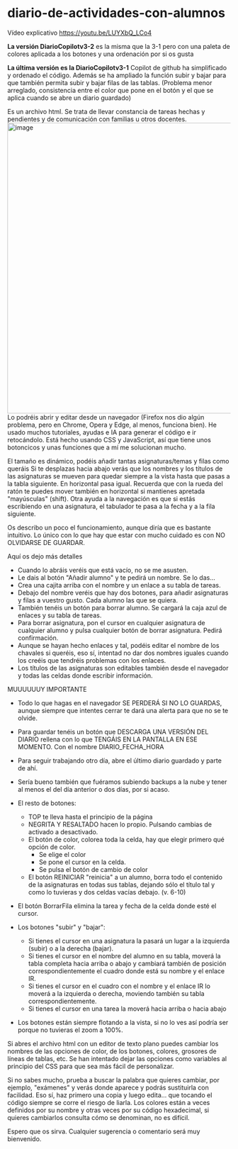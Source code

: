 # diario-de-actividades-con-alumnos
Vídeo explicativo https://youtu.be/LUYXbQ_LCo4

**La versión DiarioCopilotv3-2** es la misma que la 3-1 pero con una paleta de colores aplicada a los botones y una ordenación por si os gusta

**La última versión es la DiarioCopilotv3-1**
Copilot de github ha simplificado y ordenado el código.
Además se ha ampliado la función subir y bajar para que también permita subir y bajar filas de las tablas.
(Problema menor arreglado, consistencia entre el color que pone en el botón y el que se aplica cuando se abre un diario guardado)

Es un archivo html. Se trata de llevar constancia de tareas hechas y pendientes y de comunicación con familias u otros docentes.
<img width="1348" height="656" alt="image" src="https://github.com/user-attachments/assets/a728f90e-5362-4ee5-8d7f-bb6d26ecae5b" />
Lo podréis abrir y editar desde un navegador (Firefox nos dio algún problema, pero en Chrome, Opera y Edge, al menos, funciona bien).
He usado muchos tutoriales, ayudas e IA para generar el código e ir retocándolo.
Está hecho usando CSS y JavaScript, así que tiene unos botoncicos y unas funciones que a mí me solucionan mucho.

El tamaño es dinámico, podéis añadir tantas asignaturas/temas y filas como queráis
Si te desplazas hacia abajo verás que los nombres y los títulos de las asignaturas se mueven para quedar siempre a la vista hasta que pasas a la tabla siguiente.
En horizontal pasa igual. Recuerda que con la rueda del ratón te puedes mover también en horizontal si mantienes apretada "mayúsculas" (shift).
Otra ayuda a la navegación es que si estás escribiendo en una asignatura, el tabulador te pasa a la fecha y a la fila siguiente.

Os describo un poco el funcionamiento, aunque diría que es bastante intuitivo. Lo único con lo que hay que estar con mucho cuidado es con NO OLVIDARSE DE GUARDAR.

Aquí os dejo más detalles

- Cuando lo abráis veréis que está vacío, no se me asusten.
- Le dais al botón "Añadir alumno" y te pedirá un nombre. Se lo das...
- Crea una cajita arriba con el nombre y un enlace a su tabla de tareas.
- Debajo del nombre veréis que hay dos botones, para añadir asignaturas y filas a vuestro gusto. Cada alumno las que se quiera.
- También tenéis un botón para borrar alumno. Se cargará la caja azul de enlaces y su tabla de tareas.
- Para borrar asignatura, pon el cursor en cualquier asignatura de cualquier alumno y pulsa cualquier botón de borrar asignatura. Pedirá confirmación.
- Aunque se hayan hecho enlaces y tal, podéis editar el nombre de los chavales si queréis, eso sí, intentad no dar dos nombres iguales cuando los creéis que tendréis problemas con los enlaces.
- Los títulos de las asignaturas son editables también desde el navegador y todas las celdas donde escribir información.

MUUUUUUY IMPORTANTE
- Todo lo que hagas en el navegador SE PERDERÁ SI NO LO GUARDAS, aunque siempre que intentes cerrar te dará una alerta para que no se te olvide.
- Para guardar tenéis un botón que DESCARGA UNA VERSIÓN DEL DIARIO rellena con lo que TENGÁIS EN LA PANTALLA EN ESE MOMENTO. Con el nombre DIARIO_FECHA_HORA
- Para seguir trabajando otro día, abre el último diario guardado y parte de ahí.
- Sería bueno también que fuéramos subiendo backups a la nube y tener al menos el del día anterior o dos días, por si acaso.

- El resto de botones:
  - TOP te lleva hasta el principio de la página
  - NEGRITA Y RESALTADO hacen lo propio. Pulsando cambias de activado a desactivado.
  - El botón de color, colorea toda la celda, hay que elegir primero qué opción de color.
      - Se elige el color
      - Se pone el cursor en la celda.
      - Se pulsa el botón de cambio de color
  - El botón REINICIAR "reinicia" a un alumno, borra todo el contenido de la asignaturas en todas sus tablas, dejando sólo el título tal y como lo tuvieras y dos celdas vacías debajo. (v. 6-10)
 - El botón BorrarFila elimina la tarea y fecha de la celda donde esté el cursor.
 - Los botones "subir" y "bajar":
    - Si tienes el cursor en una asignatura la pasará un lugar a la izquierda (subir) o a la derecha (bajar).
    - Si tienes el cursor en el nombre del alumno en su tabla, moverá la tabla completa hacia arriba o abajo y cambiará también de posición correspondientemente el cuadro donde está su nombre y el enlace IR.
    - Si tienes el cursor en el cuadro con el nombre y el enlace IR lo moverá a la izquierda o derecha, moviendo también su tabla correspondientemente.
    - Si tienes el cursor en una tarea la moverá hacia arriba o hacia abajo 

- Los botones están siempre flotando a la vista, si no lo ves así podría ser porque no tuvieras el zoom a 100%.

Si abres el archivo html con un editor de texto plano puedes cambiar los nombres de las opciones de color, de los botones, colores, grosores de líneas de tablas, etc. Se han intentado dejar las opciones como variables al principio del CSS para que sea más fácil de personalizar.

Si no sabes mucho, prueba a buscar la palabra que quieres cambiar, por ejemplo, "exámenes" y verás donde aparece y podrás sustituirla con facilidad. Eso sí, haz primero una copia y luego edita... que tocando el código siempre se corre el riesgo de liarla. Los colores están a veces definidos por su nombre y otras veces por su código hexadecimal, si quieres cambiarlos consulta cómo se denominan, no es difícil.

Espero que os sirva. Cualquier sugerencia o comentario será muy bienvenido.
